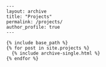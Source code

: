     ---
    layout: archive
    title: "Projects"
    permalink: /projects/
    author_profile: true
    ---

    {% include base_path %}
    {% for post in site.projects %}
      {% include archive-single.html %}
    {% endfor %}